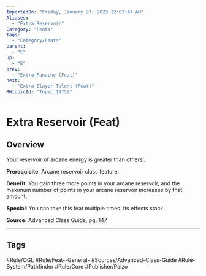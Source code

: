 ```yaml
---
ImportedOn: "Friday, January 27, 2023 12:02:47 AM"
Aliases:
  - "Extra Reservoir"
Category: "Feats"
Tags:
  - "Category/Feats"
parent:
  - "E"
up:
  - "E"
prev:
  - "Extra Panache (Feat)"
next:
  - "Extra Slayer Talent (Feat)"
RWtopicId: "Topic_19752"
---
```

# Extra Reservoir (Feat)
## Overview
Your reservoir of arcane energy is greater than others’.

**Prerequisite**: Arcane reservoir class feature.

**Benefit**: You gain three more points in your arcane reservoir, and the maximum number of points in your arcane reservoir increases by that amount.

**Special**: You can take this feat multiple times. Its effects stack.

**Source:** Advanced Class Guide, pg. 147


---
## Tags
#Rule/OGL #Rule/Feat--General- #Sources/Advanced-Class-Guide #Rule-System/Pathfinder #Rule/Core #Publisher/Paizo

